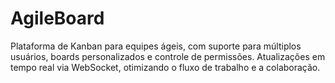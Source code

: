 # AgileBoard
Plataforma de Kanban para equipes ágeis, com suporte para múltiplos usuários, boards personalizados e controle de permissões. Atualizações em tempo real via WebSocket, otimizando o fluxo de trabalho e a colaboração.

